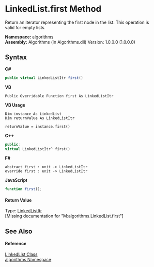 # LinkedList.first Method 
 

Return an iterator representing the first node in the list. This operation is valid for empty lists.

**Namespace:**&nbsp;<a href="82f88b43-fdc9-bc99-9558-75fce96d448f">algorithms</a><br />**Assembly:**&nbsp;Algorithms (in Algorithms.dll) Version: 1.0.0.0 (1.0.0.0)

## Syntax

**C#**<br />
``` C#
public virtual LinkedListItr first()
```

**VB**<br />
``` VB
Public Overridable Function first As LinkedListItr
```

**VB Usage**<br />
``` VB Usage
Dim instance As LinkedList
Dim returnValue As LinkedListItr

returnValue = instance.first()
```

**C++**<br />
``` C++
public:
virtual LinkedListItr^ first()
```

**F#**<br />
``` F#
abstract first : unit -> LinkedListItr 
override first : unit -> LinkedListItr 
```

**JavaScript**<br />
``` JavaScript
function first();
```


#### Return Value
Type: <a href="0f7757bf-b7e3-8d59-981c-72fae99552f0">LinkedListItr</a><br />\[Missing <returns> documentation for "M:algorithms.LinkedList.first"\]

## See Also


#### Reference
<a href="9e9192c3-e9fe-0d0d-6b79-ded6dbd5d22b">LinkedList Class</a><br /><a href="82f88b43-fdc9-bc99-9558-75fce96d448f">algorithms Namespace</a><br />